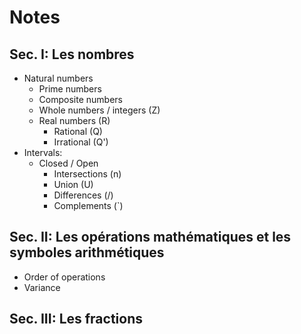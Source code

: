 # Notes

## Sec. I: Les nombres

- Natural numbers
  - Prime numbers
  - Composite numbers
  - Whole numbers / integers (Z)
  - Real numbers (R)
    - Rational (Q)
    - Irrational (Q')
- Intervals:
  - Closed / Open
    - Intersections (n)
    - Union (U)
    - Differences (/)
    - Complements (`)

## Sec. II: Les opérations mathématiques et les symboles arithmétiques

- Order of operations
- Variance

## Sec. III: Les fractions
